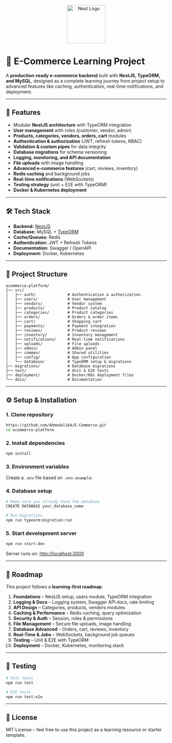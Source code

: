 <p align="center">
  <a href="http://nestjs.com/" target="blank"><img src="https://nestjs.com/img/logo-small.svg" width="120" alt="Nest Logo" /></a>
</p>

# 🛒 E-Commerce Learning Project

A **production-ready e-commerce backend** built with **NestJS, TypeORM, and MySQL**, designed as a complete learning journey from project setup to advanced features like caching, authentication, real-time notifications, and deployment.

---

## 🚀 Features

- Modular **NestJS architecture** with TypeORM integration
- **User management** with roles (customer, vendor, admin)
- **Products, categories, vendors, orders, cart** modules
- **Authentication & authorization** (JWT, refresh tokens, RBAC)
- **Validation & custom pipes** for data integrity
- **Database migrations** for schema versioning
- **Logging, monitoring, and API documentation**
- **File uploads** with image handling
- **Advanced e-commerce features** (cart, reviews, inventory)
- **Redis caching** and background jobs
- **Real-time notifications** (WebSockets)
- **Testing strategy** (unit + E2E with TypeORM)
- **Docker & Kubernetes deployment**

---

## 🛠️ Tech Stack

- **Backend:** [NestJS](https://nestjs.com/)
- **Database:** MySQL + [TypeORM](https://typeorm.io/)
- **Cache/Queues:** Redis
- **Authentication:** JWT + Refresh Tokens
- **Documentation:** Swagger / OpenAPI
- **Deployment:** Docker, Kubernetes

---

## 📂 Project Structure

```
ecommerce-platform/
├── src/
│   ├── auth/              # Authentication & authorization
│   ├── users/             # User management
│   ├── vendors/           # Vendor system
│   ├── products/          # Product catalog
│   ├── categories/        # Product categories
│   ├── orders/            # Orders & order items
│   ├── cart/              # Shopping cart
│   ├── payments/          # Payment integration
│   ├── reviews/           # Product reviews
│   ├── inventory/         # Inventory management
│   ├── notifications/     # Real-time notifications
│   ├── uploads/           # File uploads
│   ├── admin/             # Admin panel
│   ├── common/            # Shared utilities
│   ├── config/            # App configuration
│   └── database/          # TypeORM setup & migrations
├── migrations/            # Database migrations
├── test/                  # Unit & E2E tests
├── deployment/            # Docker/K8s deployment files
└── docs/                  # Documentation
```

---

## ⚙️ Setup & Installation

### 1. Clone repository

```bash
https://github.com/Ahmedali64/E-Commerce.git
cd ecommerce-platform
```

### 2. Install dependencies

```bash
npm install
```

### 3. Environment variables

Create a `.env` file based on `.env.example`:

### 4. Database setup

```bash
# Make sure you already have the database
CREATE DATABASE your_database_name

# Run migrations
npm run typeorm:migration:run
```

### 5. Start development server

```bash
npm run start:dev
```

Server runs on: [http://localhost:3000](http://localhost:3000)

---

## 📖 Roadmap

This project follows a **learning-first roadmap**:

1. **Foundations** – NestJS setup, users module, TypeORM integration
2. **Logging & Docs** – Logging system, Swagger API docs, rate limiting
3. **API Design** – Categories, products, vendors modules
4. **Caching & Performance** – Redis caching, query optimization
5. **Security & Auth** – Session, roles & permissions
6. **File Management** – Secure file uploads, image handling
7. **Database Advanced** – Orders, cart, reviews, inventory
8. **Real-Time & Jobs** – WebSockets, background job queues
9. **Testing** – Unit & E2E with TypeORM
10. **Deployment** – Docker, Kubernetes, monitoring stack

---

## 🧪 Testing

```bash
# Unit tests
npm run test

# E2E tests
npm run test:e2e
```

---

## 📜 License

MIT License – feel free to use this project as a learning resource or starter template.
